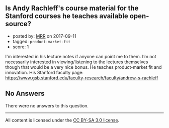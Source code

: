 ## Is Andy Rachleff's course material for the Stanford courses he teaches available open-source?

- posted by: [MRR](https://stackexchange.com/users/5431951/mrr) on 2017-09-11
- tagged: `product-market-fit`
- score: 1

<p>I'm interested in his lecture notes if anyone can point me to them. I’m not necessarily interested in viewing/listening to the lectures themselves though that would be a very nice bonus. He teaches product-market fit and innovation. His Stanford faculty page: <a href="https://www.gsb.stanford.edu/faculty-research/faculty/andrew-s-rachleff" rel="nofollow noreferrer">https://www.gsb.stanford.edu/faculty-research/faculty/andrew-s-rachleff</a></p>


## No Answers

There were no answers to this question.


---

All content is licensed under the [CC BY-SA 3.0 license](https://creativecommons.org/licenses/by-sa/3.0/).
